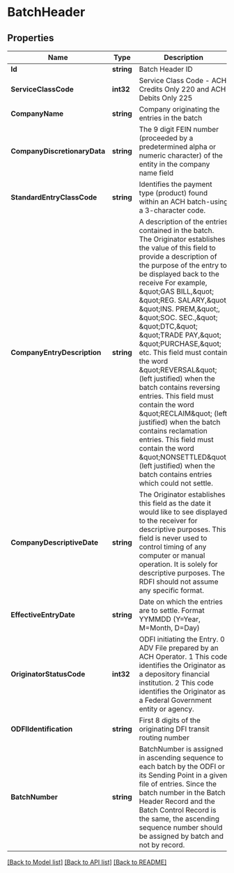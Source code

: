 # BatchHeader

## Properties

Name | Type | Description | Notes
------------ | ------------- | ------------- | -------------
**Id** | **string** | Batch Header ID | [optional] 
**ServiceClassCode** | **int32** | Service Class Code - ACH Credits Only 220 and ACH Debits Only 225 | 
**CompanyName** | **string** | Company originating the entries in the batch | 
**CompanyDiscretionaryData** | **string** | The 9 digit FEIN number (proceeded by a predetermined alpha or numeric character) of the entity in the company name field | [optional] 
**StandardEntryClassCode** | **string** | Identifies the payment type (product) found within an ACH batch-using a 3-character code. | [optional] 
**CompanyEntryDescription** | **string** | A description of the entries contained in the batch. The Originator establishes the value of this field to provide a description of the purpose of the entry to be displayed back to the receive For example, \&quot;GAS BILL,\&quot; \&quot;REG. SALARY,\&quot; \&quot;INS. PREM,\&quot;, \&quot;SOC. SEC.,\&quot; \&quot;DTC,\&quot; \&quot;TRADE PAY,\&quot; \&quot;PURCHASE,\&quot; etc. This field must contain the word \&quot;REVERSAL\&quot; (left justified) when the batch contains reversing entries. This field must contain the word \&quot;RECLAIM\&quot; (left justified) when the batch contains reclamation entries. This field must contain the word \&quot;NONSETTLED\&quot; (left justified) when the batch contains entries which could not settle.  | [optional] 
**CompanyDescriptiveDate** | **string** | The Originator establishes this field as the date it would like to see displayed to the receiver for descriptive purposes. This field is never used to control timing of any computer or manual operation. It is solely for descriptive purposes. The RDFI should not assume any specific format.  | [optional] 
**EffectiveEntryDate** | **string** | Date on which the entries are to settle. Format YYMMDD (Y&#x3D;Year, M&#x3D;Month, D&#x3D;Day) | [optional] 
**OriginatorStatusCode** | **int32** | ODFI initiating the Entry. 0 ADV File prepared by an ACH Operator. 1 This code identifies the Originator as a depository financial institution. 2 This code identifies the Originator as a Federal Government entity or agency.  | [optional] 
**ODFIIdentification** | **string** | First 8 digits of the originating DFI transit routing number | 
**BatchNumber** | **string** | BatchNumber is assigned in ascending sequence to each batch by the ODFI or its Sending Point in a given file of entries. Since the batch number in the Batch Header Record and the Batch Control Record is the same, the ascending sequence number should be assigned by batch and not by record.  | [optional] 

[[Back to Model list]](../README.md#documentation-for-models) [[Back to API list]](../README.md#documentation-for-api-endpoints) [[Back to README]](../README.md)


